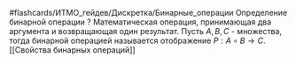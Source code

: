 #flashcards/ИТМО_гейдев/Дискретка/Бинарные_операции
Определение бинарной операции
?
Математическая операция, принимающая два аргумента и возвращающая один результат.
Пусть $A, B, C$ - множества, тогда бинарной операцией называется отображение $P : A \circ B \to C$.
[[Свойства бинарных операций]]
